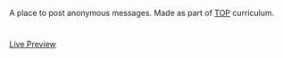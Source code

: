 A place to post anonymous messages. Made as part of [TOP](www.theodinproject.com) curriculum.

#

[Live Preview](https://members-only-b7xn.onrender.com/)
